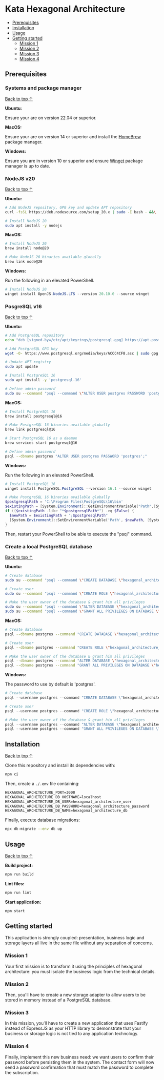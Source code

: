 # Kata Hexagonal Architecture

- [Prerequisites](#prerequisites)
- [Installation](#installation)
- [Usage](#usage)
- [Getting started](#getting-started)
  - [Mission 1](#mission-1)
  - [Mission 2](#mission-2)
  - [Mission 3](#mission-3)
  - [Mission 4](#mission-4)

## Prerequisites

### Systems and package manager

[Back to top ↑](#kata-hexagonal-architecture)

**Ubuntu:**

Ensure your are on version 22.04 or superior.

**MacOS:**

Ensure your are on version 14 or superior and install the [HomeBrew](https://brew.sh/) package manager.

**Windows:**

Ensure you are in version 10 or superior and ensure [Winget](https://apps.microsoft.com/detail/9NBLGGH4NNS1?rtc=1&hl=fr-fr&gl=FR#activetab=pivot:overviewtab) package manager is up to date.

### NodeJS v20

[Back to top ↑](#kata-hexagonal-architecture)

**Ubuntu:**

```bash
# Add NodeJS repository, GPG key and update APT repository
curl -fsSL https://deb.nodesource.com/setup_20.x | sudo -E bash - &&\

# Install NodeJS 20
sudo apt install -y nodejs
```

**MacOS:**

```bash
# Install NodeJS 20
brew install node@20

# Make NodeJS 20 binaries available globally
brew link node@20
```

**Windows:**

Run the following in an elevated PowerShell.

```powershell
# Install NodeJS 20
winget install OpenJS.NodeJS.LTS --version 20.10.0 --source winget
```

### PosgreSQL v16

[Back to top ↑](#kata-hexagonal-architecture)

**Ubuntu:**

```bash
# Add PostgreSQL repository
echo "deb [signed-by=/etc/apt/keyrings/postgresql.gpg] https://apt.postgresql.org/pub/repos/apt $(lsb_release -cs)-pgdg main" | sudo tee /etc/apt/sources.list.d/pgdg.list > /dev/null

# Add PostgreSQL GPG key
wget -O- https://www.postgresql.org/media/keys/ACCC4CF8.asc | sudo gpg --dearmor | sudo tee /etc/apt/keyrings/postgresql.gpg > /dev/null

# Update APT registry
sudo apt update

# Install PostgreSQL 16
sudo apt install -y 'postgresql-16'

# Define admin password
sudo su --command "psql --command \"ALTER USER postgres PASSWORD 'postgres';\"" - postgres
```

**MacOS:**

```bash
# Install PostgreSQL 16
brew install postgresql@16

# Make PostgreSQL 16 binaries available globally
brew link postgresql@16

# Start PostgreSQL 16 as a daemon
brew services start postgresql@16

# Define admin password
psql --dbname postgres "ALTER USER postgres PASSWORD 'postgres';"
```

**Windows:**

Run the following in an elevated PowerShell.

```powershell
# Install PostgreSQL 16
winget install PostgreSQL.PostgreSQL --version 16.1 --source winget

# Make PostgreSQL 16 binaries available globally
$postgresqlPath = 'C:\Program Files\PostgreSQL\16\bin'
$existingPath = [System.Environment]::GetEnvironmentVariable("Path",[System.EnvironmentVariableTarget]::Machine)
if (($existingPath -like "*$postgresqlPath*") -eq $False) {
  $newPath = $existingPath + ";$postgresqlPath"
  [System.Environment]::SetEnvironmentVariable('Path', $newPath, [System.EnvironmentVariableTarget]::Machine)
}
```

Then, restart your PowerShell to be able to execute the "psql" command.

### Create a local PostgreSQL database

[Back to top ↑](#kata-hexagonal-architecture)

**Ubuntu:**

```bash
# Create database
sudo su --command "psql --command \"CREATE DATABASE \"hexagonal_architecture_db\" ENCODING UTF8;\"" - postgres

# Create user
sudo su --command "psql --command \"CREATE ROLE \"hexagonal_architecture_user\" WITH LOGIN PASSWORD 'hexagonal_architecture_password';\"" - postgres

# Make the user owner of the database & grant him all privileges
sudo su --command "psql --command \"ALTER DATABASE \"hexagonal_architecture_db\" OWNER TO \"hexagonal_architecture_user\";\"" - postgres
sudo su --command "psql --command \"GRANT ALL PRIVILEGES ON DATABASE \"hexagonal_architecture_db\" to \"hexagonal_architecture_user\";\"" - postgres
```

**MacOS:**

```bash
# Create database
psql --dbname postgres --command "CREATE DATABASE \"hexagonal_architecture_db\" ENCODING UTF8;"

# Create user
psql --dbname postgres --command "CREATE ROLE \"hexagonal_architecture_user\" WITH LOGIN PASSWORD 'hexagonal_architecture_password';"

# Make the user owner of the database & grant him all privileges
psql --dbname postgres --command "ALTER DATABASE \"hexagonal_architecture_db\" OWNER TO \"hexagonal_architecture_user\";"
psql --dbname postgres --command "GRANT ALL PRIVILEGES ON DATABASE \"hexagonal_architecture_db\" to \"hexagonal_architecture_user\";"
```

**Windows:**

The password to use by default is 'postgres'.

```powershell
# Create database
psql --username postgres --command "CREATE DATABASE \"hexagonal_architecture_db\" ENCODING UTF8;"

# Create user
psql --username postgres --command "CREATE ROLE \"hexagonal_architecture_user\" WITH LOGIN PASSWORD 'hexagonal_architecture_password';"

# Make the user owner of the database & grant him all privileges
psql --username postgres --command "ALTER DATABASE \"hexagonal_architecture_db\" OWNER TO \"hexagonal_architecture_user\";"
psql --username postgres --command "GRANT ALL PRIVILEGES ON DATABASE \"hexagonal_architecture_db\" to \"hexagonal_architecture_user\";"
```

## Installation

[Back to top ↑](#kata-hexagonal-architecture)

Clone this repository and install its dependencies with:

```bash
npm ci
```

Then, create a `./.env` file containing:

```txt
HEXAGONAL_ARCHITECTURE_PORT=3000
HEXAGONAL_ARCHITECTURE_DB_HOSTNAME=localhost
HEXAGONAL_ARCHITECTURE_DB_USER=hexagonal_architecture_user
HEXAGONAL_ARCHITECTURE_DB_PASSWORD=hexagonal_architecture_password
HEXAGONAL_ARCHITECTURE_DB_NAME=hexagonal_architecture_db
```

Finally, execute database migrations:

```bash
npx db-migrate --env db up
```

## Usage

[Back to top ↑](#kata-hexagonal-architecture)

**Build project:**

```bash
npm run build
```

**Lint files:**

```bash
npm run lint
```

**Start application:**

```bash
npm start
```

## Getting started

This application is strongly coupled: presentation, business logic and storage
layers all live in the same file without any separation of concerns.

### Mission 1

Your first mission is to transform it using the principles of hexagonal architecture:
you must isolate the business logic from the technical details.

### Mission 2

Then, you'll have to create a new storage adapter to allow users to be stored in memory
instead of a PostgreSQL database.

### Mission 3

In this mission, you'll have to create a new application that uses Fastify instead of ExpressJS as
your HTTP library to demonstrate that your business or storage logic is not tied to any application technology.

### Mission 4

Finally, implement this new business need: we want users to confirm their password before persisting them in the system. The contact form will now send a password confirmation that must match the password to complete the subscription.
